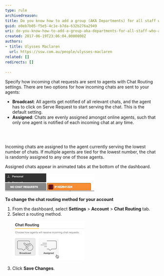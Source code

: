```yaml
---
type: rule
archivedreason: 
title: Do you know how to add a group (AKA Departments) for all staff who answer live chats?
guid: e0eb7b05-f5e5-4c1e-b7da-632b276a2949
uri: do-you-know-how-to-add-a-group-aka-departments-for-all-staff-who-answer-live-chats
created: 2017-06-19T23:06:04.0000000Z
authors:
- title: Ulysses Maclaren
  url: https://ssw.com.au/people/ulysses-maclaren
related: []
redirects: []

---
```



<p>Specify how incoming chat requests are sent to agents with Chat Routing settings. There are two options for how incoming chats are sent to your agents:</p><ul><li><strong>Broadcast</strong>: All agents get notified of all relevant chats, and the agent has to click on Serve Request to start serving the chat. This is the default setting.</li><li><strong>Assigned</strong>: Chats are evenly assigned amongst online agents, such that only one agent is notified of each incoming chat at any time.​​<br></li></ul>
<br><excerpt class='endintro'></excerpt><br>
<p>​​Incoming chats are assigned to the agent currently serving the lowest number of chats. If multiple agents are tied for the lowest number, the chat is randomly assigned to any one of those agents.<br></p><p>Assigned chats appear in animated tabs at the bottom of the dashboard. <br></p><dl class="image"><dt><img src="zendesk-departments-1.png" alt="zendesk-departments-1.png" data-pin-nopin="true" /><br></dt></dl><p>
   <strong>To change the chat routing method for your account</strong></p><ol><li>From the dashboard, select <strong>Settings</strong> > <strong>Account</strong> > <strong>Chat Routing</strong> tab.</li><li>Select a routing method.<dl class="image"><dt><img src="zendesk-departments-2.png" alt="zendesk-departments-2.png" /></dt></dl></li><li>Click <strong>Save Changes</strong>.</li></ol><p>
   <br>
</p>


